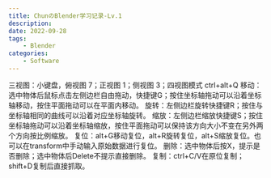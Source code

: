 ```yaml
---
title: ChunのBlender学习记录-Lv.1
description:
date: 2022-09-28
tags:
    - Blender
categories:
    - Software
---
```


三视图：小键盘，俯视图 7；正视图 1；侧视图 3；四视图模式 ctrl+alt+Q
移动：选中物体后鼠标点击左侧边栏自由拖动，快捷键G；按住坐标轴拖动可以沿着坐标轴移动，按住平面拖动可以在平面内移动。
旋转：左侧边栏旋转快捷键R；按住与坐标轴相同的曲线可以沿着对应坐标轴旋转。
缩放：左侧边栏缩放快捷键S；按住坐标轴拖动可以沿着坐标轴缩放，按住平面拖动可以保持该方向大小不变在另外两个方向按比例缩放。
复位：alt+G移动复位，alt+R旋转复位，alt+S缩放复位。也可以在transform中手动输入原始数据进行复位。
删除：选中物体后按X，提示是否删除；选中物体后Delete不提示直接删除。
复制：ctrl+C/V在原位复制；shift+D复制后直接抓取。


